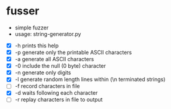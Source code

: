 # fusser
- simple fuzzer
- usage: string-generator.py <program> <program arguments> <options> <arguments>
- [x] -h           prints this help
- [x] -p           generate only the printable ASCII characters
- [x] -a           generate all ASCII characters
- [x] -0           include the null (0 byte) character
- [x] -n           generate only digits
- [x] -l <range>   generate random length lines within <range> (\n terminated strings)
- [ ] -f <name>    record characters in file <name>
- [x] -d <seconds> waits <seconds> following each character
- [ ] -r <name>    replay characters in file <name> to output
